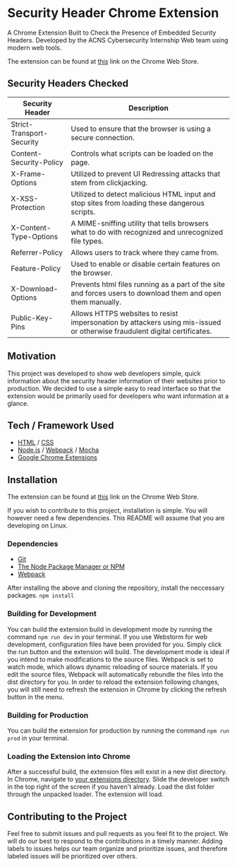 # Security Header Chrome Extension

A Chrome Extension Built to Check the Presence of Embedded Security Headers. Developed by the ACNS Cybersecurity 
Internship Web team using modern web tools.

The extension can be found at [this]() link on the Chrome Web Store. 

## Security Headers Checked

| Security Header           | Description |
| ------------------------- | ----------- |
| Strict-Transport-Security | Used to ensure that the browser is using a secure connection. |
| Content-Security-Policy   | Controls what scripts can be loaded on the page. |
| X-Frame-Options           | Utilized to prevent UI Redressing attacks that stem from clickjacking. |
| X-XSS-Protection          | Utilized to detect malicious HTML input and stop sites from loading these dangerous scripts. |
| X-Content-Type-Options    | A MIME-sniffing utility that tells browsers what to do with recognized and unrecognized file types. |
| Referrer-Policy           | Allows users to track where they came from. |
| Feature-Policy            | Used to enable or disable certain features on the browser. |
| X-Download-Options        | Prevents html files running as a part of the site and forces users to download them and open them manually. |
| Public-Key-Pins           | Allows HTTPS websites to resist impersonation by attackers using mis-issued or otherwise fraudulent digital certificates. |


## Motivation

This project was developed to show web developers simple, quick information about the security header information of 
their websites prior to production. We decided to use a simple easy to read interface so that the extension would be 
primarily used for developers who want information at a glance.

## Tech / Framework Used

- [HTML](https://en.wikipedia.org/wiki/HTML) / [CSS](https://en.wikipedia.org/wiki/Cascading_Style_Sheets)
- [Node.js](https://www.javascript.com) / [Webpack](https://www.javascript.com) / [Mocha](https://www.javascript.com)
- [Google Chrome Extensions](http://www.chromeextensions.org)

## Installation

The extension can be found at [this]() link on the Chrome Web Store. 

If you wish to contribute to this project, installation is simple. You will however need a few dependencies. This README
 will assume that you are developing on Linux. 
 
### Dependencies

 - [Git]()
 - [The Node Package Manager or NPM]()
 - [Webpack]()
 
After installing the above and cloning the repository, install the neccessary packages. `npm install`

### Building for Development

You can build the extension build in development mode by running the command `npm run dev` in your terminal. If you use Webstorm for web development, configuration files have been provided for you. Simply click 
the run button and the extension will build. The development mode is ideal if you intend to make modifications to the 
source files. Webpack is set to watch mode, which allows dynamic reloading of source materials. If you edit the source 
files, Webpack will automatically rebundle the files into the dist directory for you. In order to reload the extension 
following changes, you will still need to refresh the extension in Chrome by clicking the refresh button in the menu.

### Building for Production

You can build the extension for production by running the command `npm run prod` in your terminal.

### Loading the Extension into Chrome

After a successful build, the extension files will exist in a new dist directory. In Chrome, navigate to 
[your extensions directory](chrome://extensions/). Slide the developer switch in the top right of the screen if you 
haven't already. Load the dist folder through the unpacked loader. The extension will load.

## Contributing to the Project

Feel free to submit issues and pull requests as you feel fit to the project. We will do our best to respond to the 
contributions in a timely manner. Adding labels to issues helps our team organize and prioritize issues, and therefore 
labeled issues will be prioritized over others.

